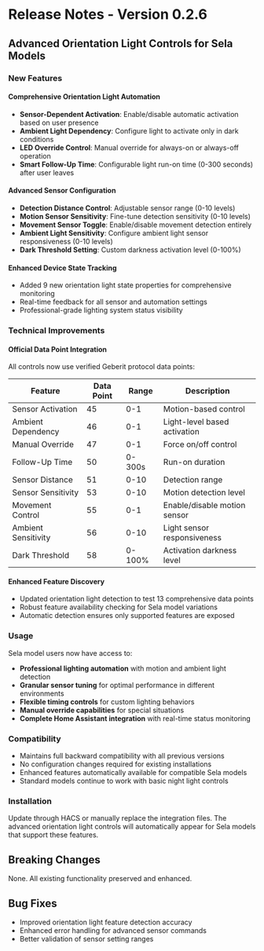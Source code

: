 # Release Notes - Version 0.2.6

## Advanced Orientation Light Controls for Sela Models

### New Features

#### Comprehensive Orientation Light Automation

- **Sensor-Dependent Activation**: Enable/disable automatic activation based on user presence
- **Ambient Light Dependency**: Configure light to activate only in dark conditions  
- **LED Override Control**: Manual override for always-on or always-off operation
- **Smart Follow-Up Time**: Configurable light run-on time (0-300 seconds) after user leaves

#### Advanced Sensor Configuration

- **Detection Distance Control**: Adjustable sensor range (0-10 levels)
- **Motion Sensor Sensitivity**: Fine-tune detection sensitivity (0-10 levels)
- **Movement Sensor Toggle**: Enable/disable movement detection entirely
- **Ambient Light Sensitivity**: Configure ambient light sensor responsiveness (0-10 levels)
- **Dark Threshold Setting**: Custom darkness activation level (0-100%)

#### Enhanced Device State Tracking

- Added 9 new orientation light state properties for comprehensive monitoring
- Real-time feedback for all sensor and automation settings
- Professional-grade lighting system status visibility

### Technical Improvements

#### Official Data Point Integration

All controls now use verified Geberit protocol data points:

| Feature | Data Point | Range | Description |
|---------|------------|-------|-------------|
| Sensor Activation | 45 | 0-1 | Motion-based control |
| Ambient Dependency | 46 | 0-1 | Light-level based activation |
| Manual Override | 47 | 0-1 | Force on/off control |
| Follow-Up Time | 50 | 0-300s | Run-on duration |
| Sensor Distance | 51 | 0-10 | Detection range |
| Sensor Sensitivity | 53 | 0-10 | Motion detection level |
| Movement Control | 55 | 0-1 | Enable/disable motion sensor |
| Ambient Sensitivity | 56 | 0-10 | Light sensor responsiveness |
| Dark Threshold | 58 | 0-100% | Activation darkness level |

#### Enhanced Feature Discovery

- Updated orientation light detection to test 13 comprehensive data points
- Robust feature availability checking for Sela model variations
- Automatic detection ensures only supported features are exposed

### Usage

Sela model users now have access to:

- **Professional lighting automation** with motion and ambient light detection
- **Granular sensor tuning** for optimal performance in different environments  
- **Flexible timing controls** for custom lighting behaviors
- **Manual override capabilities** for special situations
- **Complete Home Assistant integration** with real-time status monitoring

### Compatibility

- Maintains full backward compatibility with all previous versions
- No configuration changes required for existing installations
- Enhanced features automatically available for compatible Sela models
- Standard models continue to work with basic night light controls

### Installation

Update through HACS or manually replace the integration files. The advanced orientation light controls will automatically appear for Sela models that support these features.

## Breaking Changes

None. All existing functionality preserved and enhanced.

## Bug Fixes

- Improved orientation light feature detection accuracy
- Enhanced error handling for advanced sensor commands
- Better validation of sensor setting ranges
